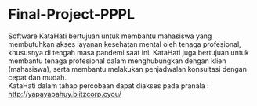 # Final-Project-PPPL
Software KataHati bertujuan untuk membantu mahasiswa yang membutuhkan akses layanan kesehatan mental oleh tenaga profesional, khususnya di tengah masa pandemi saat ini. KataHati juga bertujuan untuk membantu tenaga profesional dalam menghubungkan dengan klien (mahasiswa), serta membantu
melakukan penjadwalan konsultasi dengan cepat dan mudah.<br>
KataHati dalam tahap percobaan dapat diakses pada pranala : http://yapayapahuy.blitzcorp.cyou/
